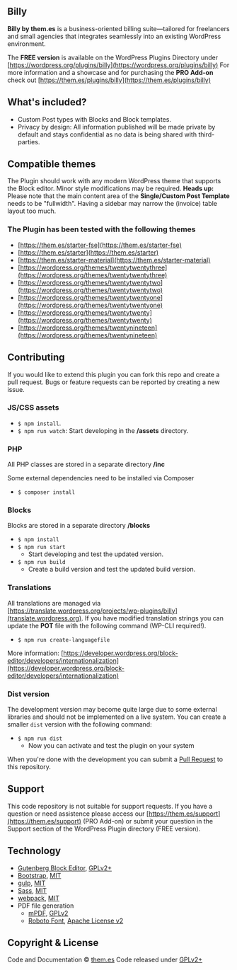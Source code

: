 ## Billy

**Billy by them.es** is a business-oriented billing suite—tailored for freelancers and small agencies that integrates seamlessly into an existing WordPress environment.

The **FREE version** is available on the WordPress Plugins Directory under [https://wordpress.org/plugins/billy](https://wordpress.org/plugins/billy)
For more information and a showcase and for purchasing the **PRO Add-on** check out [https://them.es/plugins/billy](https://them.es/plugins/billy)

## What's included?
* Custom Post types with Blocks and Block templates.
* Privacy by design: All information published will be made private by default and stays confidential as no data is being shared with third-parties.

## Compatible themes
The Plugin should work with any modern WordPress theme that supports the Block editor. Minor style modifications may be required.
**Heads up:** Please note that the main content area of the **Single/Custom Post Template** needs to be "fullwidth". Having a sidebar may narrow the (invoice) table layout too much.

### The Plugin has been tested with the following themes
* [https://them.es/starter-fse](https://them.es/starter-fse)
* [https://them.es/starter](https://them.es/starter)
* [https://them.es/starter-material](https://them.es/starter-material)
* [https://wordpress.org/themes/twentytwentythree](https://wordpress.org/themes/twentytwentythree)
* [https://wordpress.org/themes/twentytwentytwo](https://wordpress.org/themes/twentytwentytwo)
* [https://wordpress.org/themes/twentytwentyone](https://wordpress.org/themes/twentytwentyone)
* [https://wordpress.org/themes/twentytwenty](https://wordpress.org/themes/twentytwenty)
* [https://wordpress.org/themes/twentynineteen](https://wordpress.org/themes/twentynineteen)

## Contributing
If you would like to extend this plugin you can fork this repo and create a pull request.
Bugs or feature requests can be reported by creating a new issue.

### JS/CSS assets
* `$ npm install`.
* `$ npm run watch`: Start developing in the **/assets** directory.

### PHP
All PHP classes are stored in a separate directory **/inc**

Some external dependencies need to be installed via Composer
* `$ composer install`

### Blocks
Blocks are stored in a separate directory **/blocks**
* `$ npm install`
* `$ npm run start`
  * Start developing and test the updated version.
* `$ npm run build`
  * Create a build version and test the updated build version.

### Translations
All translations are managed via [https://translate.wordpress.org/projects/wp-plugins/billy](translate.wordpress.org). If you have modified translation strings you can update the **POT** file with the following command (WP-CLI required!).
* `$ npm run create-languagefile`

More information: [https://developer.wordpress.org/block-editor/developers/internationalization](https://developer.wordpress.org/block-editor/developers/internationalization)

### Dist version
The development version may become quite large due to some external libraries and should not be implemented on a live system. You can create a smaller `dist` version with the following command:
* `$ npm run dist`
  * Now you can activate and test the plugin on your system

When you're done with the development you can submit a [Pull Request](https://help.github.com/en/github/collaborating-with-issues-and-pull-requests) to this repository.

## Support
This code repository is not suitable for support requests. If you have a question or need assistence please access our [https://them.es/support](https://them.es/support) (PRO Add-on) or submit your question in the Support section of the WordPress Plugin directory (FREE version).

## Technology
* [Gutenberg Block Editor](https://github.com/WordPress/gutenberg), [GPLv2+](https://github.com/WordPress/gutenberg/blob/master/LICENSE.md)
* [Bootstrap](https://github.com/twbs/bootstrap), [MIT](https://github.com/twbs/bootstrap/blob/master/LICENSE)
* [gulp](https://github.com/gulpjs/gulp), [MIT](https://github.com/gulpjs/gulp/blob/master/LICENSE)
* [Sass](https://github.com/sass), [MIT](https://github.com/sass/dart-sass/blob/master/LICENSE)
* [webpack](https://github.com/webpack/webpack), [MIT](https://github.com/webpack/webpack/blob/master/LICENSE)
* PDF file generation
  * [mPDF](https://github.com/mpdf/mpdf), [GPLv2](https://github.com/mpdf/mpdf/blob/development/LICENSE.txt)
  * [Roboto Font](https://fonts.google.com/specimen/Roboto), [Apache License v2](http://www.apache.org/licenses/LICENSE-2.0)

## Copyright & License
Code and Documentation &copy; [them.es](https://them.es)
Code released under [GPLv2+](https://www.gnu.org/licenses/gpl-2.0.html)
